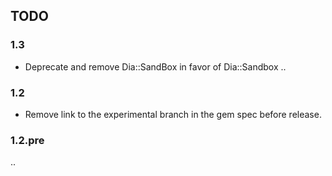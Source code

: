 ## TODO

### 1.3
* Deprecate and remove Dia::SandBox in favor of Dia::Sandbox ..

### 1.2

* Remove link to the experimental branch in the gem spec before release.

### 1.2.pre

..